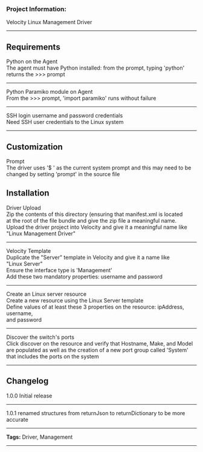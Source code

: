 ### Project Information:
Velocity Linux Management Driver  
  
___
## Requirements  
Python on the Agent  
    The agent must have Python installed: from the prompt, typing 'python'  
    returns the >>> prompt  
  
___
Python Paramiko module on Agent  
    From the >>> prompt, 'import paramiko' runs without failure  
  
___
SSH login username and password credentials  
    Need SSH user credentials to the Linux system  
  
___
## Customization  
Prompt  
    The driver uses '$ ' as the current system prompt and this may need to be  
    changed by setting 'prompt' in the source file  
     
## Installation  
Driver Upload  
    Zip the contents of this directory (ensuring that manifest.xml is located  
    at the root of the file bundle and give the zip file a meaningful name.  
    Upload the driver project into Velocity and give it a meaningful name like  
    "Linux Management Driver"  
  
___
Velocity Template  
    Duplicate the "Server" template in Velocity and give it a name like  
    "Linux Server"  
    Ensure the interface type is 'Management'  
    Add these two mandatory properties: username and password  
  
___
Create an Linux server resource  
    Create a new resource using the Linux Server template  
    Define values of at least these 3 properties on the resource: ipAddress, username,  
    and password  
  
___
Discover the switch's ports  
    Click discover on the resource and verify that Hostname, Make, and Model  
    are populated as well as the creation of a new port group called 'System'  
    that includes the ports on the system   
  
___
## Changelog  
1.0.0 Initial release  
  
___
1.0.1 renamed structures from returnJson to returnDictionary to be more accurate  
  
___
<b>Tags:</b> Driver, Management  
  
___
